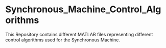 # Synchronous_Machine_Control_Algorithms
This Repository contains different MATLAB files representing different control algorithms used for the Synchronous Machine.
